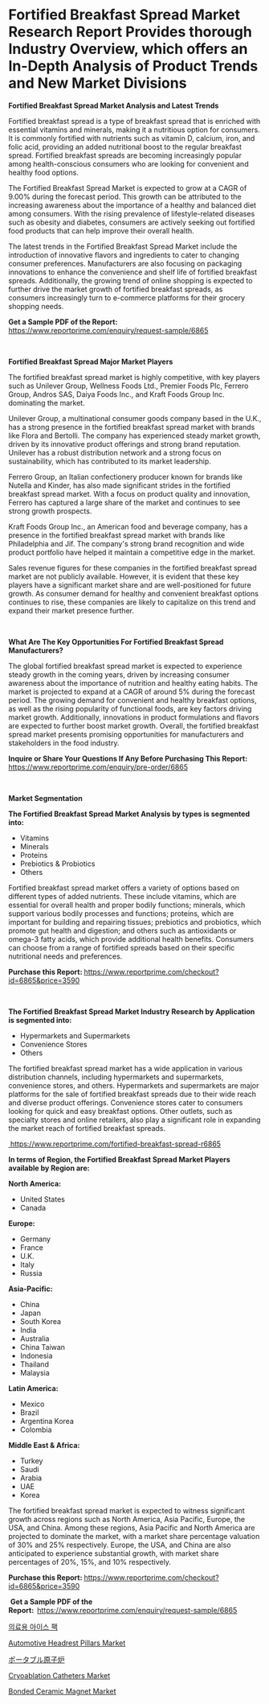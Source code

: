 <p><h1>Fortified Breakfast Spread Market Research Report Provides thorough Industry Overview, which offers an In-Depth Analysis of Product Trends and New Market Divisions</h1></p><p><strong>Fortified Breakfast Spread Market Analysis and Latest Trends</strong></p>
<p><p>Fortified breakfast spread is a type of breakfast spread that is enriched with essential vitamins and minerals, making it a nutritious option for consumers. It is commonly fortified with nutrients such as vitamin D, calcium, iron, and folic acid, providing an added nutritional boost to the regular breakfast spread. Fortified breakfast spreads are becoming increasingly popular among health-conscious consumers who are looking for convenient and healthy food options.</p><p>The Fortified Breakfast Spread Market is expected to grow at a CAGR of 9.00% during the forecast period. This growth can be attributed to the increasing awareness about the importance of a healthy and balanced diet among consumers. With the rising prevalence of lifestyle-related diseases such as obesity and diabetes, consumers are actively seeking out fortified food products that can help improve their overall health.</p><p>The latest trends in the Fortified Breakfast Spread Market include the introduction of innovative flavors and ingredients to cater to changing consumer preferences. Manufacturers are also focusing on packaging innovations to enhance the convenience and shelf life of fortified breakfast spreads. Additionally, the growing trend of online shopping is expected to further drive the market growth of fortified breakfast spreads, as consumers increasingly turn to e-commerce platforms for their grocery shopping needs.</p></p>
<p><strong>Get a Sample PDF of the Report:&nbsp;</strong> <a href="https://www.reportprime.com/enquiry/request-sample/6865">https://www.reportprime.com/enquiry/request-sample/6865</a></p>
<p>&nbsp;</p>
<p><strong>Fortified Breakfast Spread Major Market Players</strong></p>
<p><p>The fortified breakfast spread market is highly competitive, with key players such as Unilever Group, Wellness Foods Ltd., Premier Foods Plc, Ferrero Group, Andros SAS, Daiya Foods Inc., and Kraft Foods Group Inc. dominating the market.</p><p>Unilever Group, a multinational consumer goods company based in the U.K., has a strong presence in the fortified breakfast spread market with brands like Flora and Bertolli. The company has experienced steady market growth, driven by its innovative product offerings and strong brand reputation. Unilever has a robust distribution network and a strong focus on sustainability, which has contributed to its market leadership.</p><p>Ferrero Group, an Italian confectionery producer known for brands like Nutella and Kinder, has also made significant strides in the fortified breakfast spread market. With a focus on product quality and innovation, Ferrero has captured a large share of the market and continues to see strong growth prospects.</p><p>Kraft Foods Group Inc., an American food and beverage company, has a presence in the fortified breakfast spread market with brands like Philadelphia and Jif. The company's strong brand recognition and wide product portfolio have helped it maintain a competitive edge in the market.</p><p>Sales revenue figures for these companies in the fortified breakfast spread market are not publicly available. However, it is evident that these key players have a significant market share and are well-positioned for future growth. As consumer demand for healthy and convenient breakfast options continues to rise, these companies are likely to capitalize on this trend and expand their market presence further.</p></p>
<p>&nbsp;</p>
<p><strong>What Are The Key Opportunities For Fortified Breakfast Spread Manufacturers?</strong></p>
<p><p>The global fortified breakfast spread market is expected to experience steady growth in the coming years, driven by increasing consumer awareness about the importance of nutrition and healthy eating habits. The market is projected to expand at a CAGR of around 5% during the forecast period. The growing demand for convenient and healthy breakfast options, as well as the rising popularity of functional foods, are key factors driving market growth. Additionally, innovations in product formulations and flavors are expected to further boost market growth. Overall, the fortified breakfast spread market presents promising opportunities for manufacturers and stakeholders in the food industry.</p></p>
<p><strong>Inquire or Share Your Questions If Any Before Purchasing This Report:</strong> <a href="https://www.reportprime.com/enquiry/pre-order/6865">https://www.reportprime.com/enquiry/pre-order/6865</a></p>
<p>&nbsp;</p>
<p><strong>Market Segmentation</strong></p>
<p><strong>The Fortified Breakfast Spread Market Analysis by types is segmented into:</strong></p>
<p><ul><li>Vitamins</li><li>Minerals</li><li>Proteins</li><li>Prebiotics & Probiotics</li><li>Others</li></ul></p>
<p><p>Fortified breakfast spread market offers a variety of options based on different types of added nutrients. These include vitamins, which are essential for overall health and proper bodily functions; minerals, which support various bodily processes and functions; proteins, which are important for building and repairing tissues; prebiotics and probiotics, which promote gut health and digestion; and others such as antioxidants or omega-3 fatty acids, which provide additional health benefits. Consumers can choose from a range of fortified spreads based on their specific nutritional needs and preferences.</p></p>
<p><strong>Purchase this Report:&nbsp;</strong><a href="https://www.reportprime.com/checkout?id=6865&price=3590">https://www.reportprime.com/checkout?id=6865&price=3590</a></p>
<p>&nbsp;</p>
<p><strong>The Fortified Breakfast Spread Market Industry Research by Application is segmented into:</strong></p>
<p><ul><li>Hypermarkets and Supermarkets</li><li>Convenience Stores</li><li>Others</li></ul></p>
<p><p>The fortified breakfast spread market has a wide application in various distribution channels, including hypermarkets and supermarkets, convenience stores, and others. Hypermarkets and supermarkets are major platforms for the sale of fortified breakfast spreads due to their wide reach and diverse product offerings. Convenience stores cater to consumers looking for quick and easy breakfast options. Other outlets, such as specialty stores and online retailers, also play a significant role in expanding the market reach of fortified breakfast spreads.</p></p>
<p><a href="https://www.reportprime.com/fortified-breakfast-spread-r6865">&nbsp;https://www.reportprime.com/fortified-breakfast-spread-r6865</a></p>
<p><strong>In terms of Region, the Fortified Breakfast Spread Market Players available by Region are:</strong></p>
<p>
    <p> <strong> North America: </strong>
        <ul>
            <li>United States</li>
            <li>Canada</li>
        </ul>
        </p> 
    <p> <strong> Europe: </strong>
        <ul>
            <li>Germany</li>
            <li>France</li>
            <li>U.K.</li>
            <li>Italy</li>
            <li>Russia</li>
        </ul>
        </p> 
    <p> <strong> Asia-Pacific: </strong>
        <ul>
            <li>China</li>
            <li>Japan</li>
            <li>South Korea</li>
            <li>India</li>
            <li>Australia</li>
            <li>China Taiwan</li>
            <li>Indonesia</li>
            <li>Thailand</li>
            <li>Malaysia</li>
        </ul>
        </p> 
    <p> <strong> Latin America: </strong>
        <ul>
            <li>Mexico</li>
            <li>Brazil</li>
            <li>Argentina Korea</li>
            <li>Colombia</li>
        </ul>
        </p> 
    <p> <strong> Middle East & Africa: </strong>
        <ul>
            <li>Turkey</li>
            <li>Saudi</li>
            <li>Arabia</li>
            <li>UAE</li>
            <li>Korea</li>
        </ul>
    </p>
    </p>
<p><p>The fortified breakfast spread market is expected to witness significant growth across regions such as North America, Asia Pacific, Europe, the USA, and China. Among these regions, Asia Pacific and North America are projected to dominate the market, with a market share percentage valuation of 30% and 25% respectively. Europe, the USA, and China are also anticipated to experience substantial growth, with market share percentages of 20%, 15%, and 10% respectively.</p></p>
<p><strong>Purchase this Report: </strong><a href="https://www.reportprime.com/checkout?id=6865&price=3590">https://www.reportprime.com/checkout?id=6865&price=3590</a></p>
<p>&nbsp;<strong>Get a Sample PDF of the Report:&nbsp;&nbsp;</strong><a href="https://www.reportprime.com/enquiry/request-sample/6865">https://www.reportprime.com/enquiry/request-sample/6865</a></p>
<p><strong></strong></p>
<p><p><a href="https://medium.com/@royaloeger/2024%EB%85%84%EB%B6%80%ED%84%B0-2031%EB%85%84%EA%B9%8C%EC%A7%80%EC%9D%98-%EA%B8%80%EB%A1%9C%EB%B2%8C-%EC%A0%84%EB%A7%9D%EA%B3%BC-%EB%AF%B8%EB%9E%98-%EC%A0%84%EB%A7%9D%EC%9D%84-%ED%86%B5%ED%95%B4-%EC%9D%98%EB%A3%8C-%EC%96%BC%EC%9D%8C-%ED%8C%A9-%EC%8B%9C%EC%9E%A5%EC%9D%98-%EC%8B%A0%ED%9D%A5-%ED%8A%B8%EB%A0%8C%EB%93%9C-fc4534bb4adc">의료용 아이스 팩</a></p><p><a href="https://medium.com/@cathymaggio_46644/automotive-headrest-pillars-market-global-market-insights-and-sales-trends-2024-to-2031-645d3f51c390">Automotive Headrest Pillars Market</a></p><p><a href="https://medium.com/@stevencornish04/%E6%90%BA%E5%B8%AF%E7%94%A8%E6%A0%B8%E7%82%89%E5%B8%82%E5%A0%B4%E8%A6%8F%E6%A8%A1%E3%81%8A%E3%82%88%E3%81%B3%E3%82%B7%E3%82%A7%E3%82%A2%E5%88%86%E6%9E%90-%E6%88%90%E9%95%B7%E3%83%88%E3%83%AC%E3%83%B3%E3%83%89%E3%81%8A%E3%82%88%E3%81%B3%E4%BA%88%E6%B8%AC2024%E5%B9%B4-2031%E5%B9%B4-541a9f6e1eb8">ポータブル原子炉</a></p><p><a href="https://medium.com/@boboko938_76821/exploring-cryoablation-catheters-market-dynamics-global-trends-and-future-growth-prospects-2024-45a359f19035">Cryoablation Catheters Market</a></p><p><a href="https://www.linkedin.com/pulse/bonded-ceramic-magnet-market-forecasts-trends-impact-analysis-gyy6c">Bonded Ceramic Magnet Market</a></p></p>